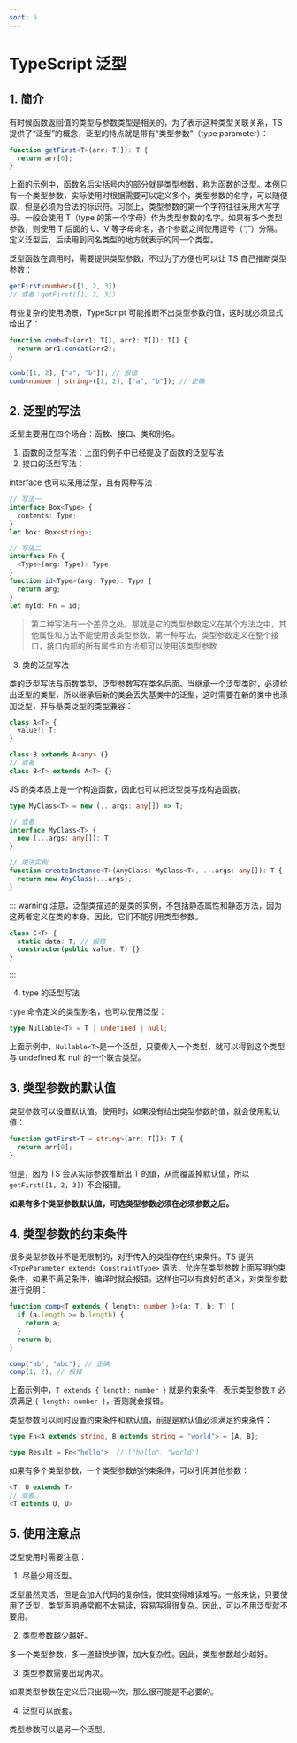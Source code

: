 ```yaml
---
sort: 5
---
```


# TypeScript 泛型

## 1. 简介

有时候函数返回值的类型与参数类型是相关的，为了表示这种类型关联关系，TS 提供了“泛型”的概念，泛型的特点就是带有“类型参数”（type parameter）：

```ts
function getFirst<T>(arr: T[]): T {
  return arr[0];
}
```

上面的示例中，函数名后尖括号内的部分就是类型参数，称为函数的泛型。本例只有一个类型参数，实际使用时根据需要可以定义多个，类型参数的名字，可以随便取，但是必须为合法的标识符。习惯上，类型参数的第一个字符往往采用大写字母。一般会使用 T（type 的第一个字母）作为类型参数的名字。如果有多个类型参数，则使用 T 后面的 U、V 等字母命名，各个参数之间使用逗号（“,”）分隔。定义泛型后，后续用到同名类型的地方就表示的同一个类型。

泛型函数在调用时，需要提供类型参数，不过为了方便也可以让 TS 自己推断类型参数：

```ts
getFirst<number>([1, 2, 3]);
// 或者：getFirst([1, 2, 3])
```

有些复杂的使用场景，TypeScript 可能推断不出类型参数的值，这时就必须显式给出了：

```ts
function comb<T>(arr1: T[], arr2: T[]): T[] {
  return arr1.concat(arr2);
}

comb([1, 2], ["a", "b"]); // 报错
comb<number | string>([1, 2], ["a", "b"]); // 正确
```

## 2. 泛型的写法

泛型主要用在四个场合：函数、接口、类和别名。

1. 函数的泛型写法：上面的例子中已经提及了函数的泛型写法
2. 接口的泛型写法：

interface 也可以采用泛型，且有两种写法：

```ts
// 写法一
interface Box<Type> {
  contents: Type;
}
let box: Box<string>;

// 写法二
interface Fn {
  <Type>(arg: Type): Type;
}
function id<Type>(arg: Type): Type {
  return arg;
}
let myId: Fn = id;
```

> 第二种写法有一个差异之处。那就是它的类型参数定义在某个方法之中，其他属性和方法不能使用该类型参数。第一种写法，类型参数定义在整个接口，接口内部的所有属性和方法都可以使用该类型参数

3. 类的泛型写法

类的泛型写法与函数类型，泛型参数写在类名后面。当继承一个泛型类时，必须给出泛型的类型，所以继承后新的类会丢失基类中的泛型，这时需要在新的类中也添加泛型，并与基类泛型的类型兼容：

```ts
class A<T> {
  value!: T;
}

class B extends A<any> {}
// 或者
class B<T> extends A<T> {}
```

JS 的类本质上是一个构造函数，因此也可以把泛型类写成构造函数。

```ts
type MyClass<T> = new (...args: any[]) => T;

// 或者
interface MyClass<T> {
  new (...args: any[]): T;
}

// 用法实例
function createInstance<T>(AnyClass: MyClass<T>, ...args: any[]): T {
  return new AnyClass(...args);
}
```

::: warning
注意，泛型类描述的是类的实例，不包括静态属性和静态方法，因为这两者定义在类的本身。因此，它们不能引用类型参数。

```ts
class C<T> {
  static data: T; // 报错
  constructor(public value: T) {}
}
```

:::

4. type 的泛型写法

`type` 命令定义的类型别名，也可以使用泛型：

```ts
type Nullable<T> = T | undefined | null;
```

上面示例中，`Nullable<T>`是一个泛型，只要传入一个类型，就可以得到这个类型与 undefined 和 null 的一个联合类型。

## 3. 类型参数的默认值

类型参数可以设置默认值。使用时，如果没有给出类型参数的值，就会使用默认值：

```ts
function getFirst<T = string>(arr: T[]): T {
  return arr[0];
}
```

但是，因为 TS 会从实际参数推断出 T 的值，从而覆盖掉默认值，所以 `getFirst([1, 2, 3])` 不会报错。

**如果有多个类型参数默认值，可选类型参数必须在必须参数之后。**

## 4. 类型参数的约束条件

很多类型参数并不是无限制的，对于传入的类型存在约束条件。TS 提供 `<TypeParameter extends ConstraintType>` 语法，允许在类型参数上面写明约束条件，如果不满足条件，编译时就会报错。这样也可以有良好的语义，对类型参数进行说明：

```ts
function comp<T extends { length: number }>(a: T, b: T) {
  if (a.length >= b.length) {
    return a;
  }
  return b;
}

comp("ab", "abc"); // 正确
comp(1, 2); // 报错
```

上面示例中，`T extends { length: number }` 就是约束条件，表示类型参数 `T` 必须满足 `{ length: number }`，否则就会报错。

类型参数可以同时设置约束条件和默认值，前提是默认值必须满足约束条件：

```ts
type Fn<A extends string, B extends string = "world"> = [A, B];

type Result = Fn<"hello">; // ["hello", "world"]
```

如果有多个类型参数，一个类型参数的约束条件，可以引用其他参数：

```ts
<T, U extends T>
// 或者
<T extends U, U>
```

## 5. 使用注意点

泛型使用时需要注意：

1. 尽量少用泛型。

泛型虽然灵活，但是会加大代码的复杂性，使其变得难读难写。一般来说，只要使用了泛型，类型声明通常都不太易读，容易写得很复杂。因此，可以不用泛型就不要用。

2. 类型参数越少越好。

多一个类型参数，多一道替换步骤，加大复杂性。因此，类型参数越少越好。

3. 类型参数需要出现两次。

如果类型参数在定义后只出现一次，那么很可能是不必要的。

4. 泛型可以嵌套。

类型参数可以是另一个泛型。
